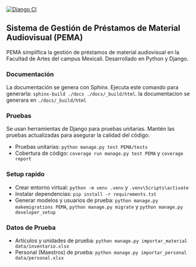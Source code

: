 [![Django CI](https://github.com/servicio-profesional-uabc/prestamos-audiovisual-mexicali/actions/workflows/django.yml/badge.svg)](https://github.com/servicio-profesional-uabc/prestamos-audiovisual-mexicali/actions/workflows/django.yml)

## Sistema de Gestión de Préstamos de Material Audiovisual (PEMA)
PEMA simplifica la gestión de préstamos de material audiovisual en la Facultad de Artes del campus Mexicali. 
Desarrollado en Python y Django.

### Documentación
La documentación se genera con Sphinx. 
Ejecuta este comando para generarla: `sphinx-build ./docs ./docs/_build/html`. la documentacion se generara en 
`./docs/_build/html` 

### Pruebas
Se usan herramientas de Django para pruebas unitarias. Mantén las pruebas actualizadas para asegurar la calidad del 
código:

- Pruebas unitarias: `python manage.py test PEMA/tests`
- Cobertura de código: `coverage run manage.py test PEMA` y `coverage report`

### Setup rapido
- Crear entorno virtual: `python -m venv .venv` y `.venv\Scripts\activate`
- Instalar dependencias: `pip install -r requirements.txt`
- Generar modelos y usuarios de prueba: `python manage.py makemigrations PEMA`, `python manage.py migrate` y 
`python manage.py developer_setup`

### Datos de Prueba
- Artículos y unidades de prueba: `python manage.py importar_material data/inventario.xlsx`
- Personal (Maestros) de prueba: `python manage.py importar_personal data/personal.xlsx`
